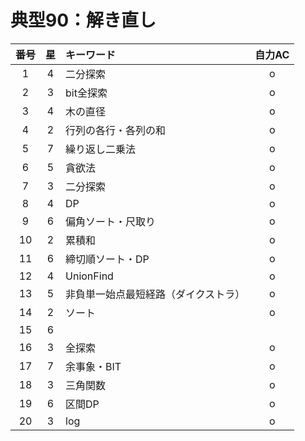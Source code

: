 # 典型90：解き直し

|番号|星|キーワード|自力AC|
|:--:|:--:|:--|:--:|
|1|4|二分探索|o|
|2|3|bit全探索|o|
|3|4|木の直径|o|
|4|2|行列の各行・各列の和|o|
|5|7|繰り返し二乗法|o|
|6|5|貪欲法|o|
|7|3|二分探索|o|
|8|4|DP|o|
|9|6|偏角ソート・尺取り|o|
|10|2|累積和|o|
|11|6|締切順ソート・DP|o|
|12|4|UnionFind|o|
|13|5|非負単一始点最短経路（ダイクストラ）|o|
|14|2|ソート|o|
|15|6|||
|16|3|全探索|o|
|17|7|余事象・BIT|o|
|18|3|三角関数|o|
|19|6|区間DP|o|
|20|3|log|o|

